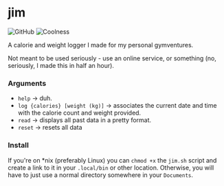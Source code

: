 # jim

![GitHub](https://img.shields.io/github/license/jibstack64/jim)
![Coolness](https://img.shields.io/badge/coolness-100%25-yellowgreen)

A calorie and weight logger I made for my personal gymventures.

Not meant to be used seriously - use an online service, or something (no, seriously, I made this in half an hour).

### Arguments
- `help` -> duh.
- `log {calories} [weight (kg)]` -> associates the current date and time with the calorie count and weight provided.
- `read` -> displays all past data in a pretty format.
- `reset` -> resets all data

### Install
If you're on *nix (preferably Linux) you can `chmod +x` the `jim.sh` script and create a link to it in your `.local/bin` or other location. Otherwise, you will have to just use a normal directory somewhere in your `Documents`.
